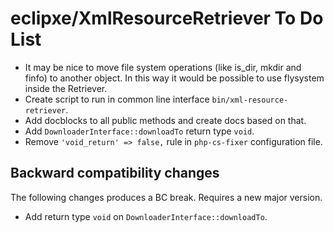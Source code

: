 # eclipxe/XmlResourceRetriever To Do List

- It may be nice to move file system operations (like is_dir, mkdir and finfo) to another object.
  In this way it would be possible to use flysystem inside the Retriever.
- Create script to run in common line interface `bin/xml-resource-retriever`.
- Add docblocks to all public methods and create docs based on that.
- Add `DownloaderInterface::downloadTo` return type `void`.
- Remove `'void_return' => false,` rule in `php-cs-fixer` configuration file.

## Backward compatibility changes

The following changes produces a BC break. Requires a new major version.

- Add return type `void` on `DownloaderInterface::downloadTo`.
